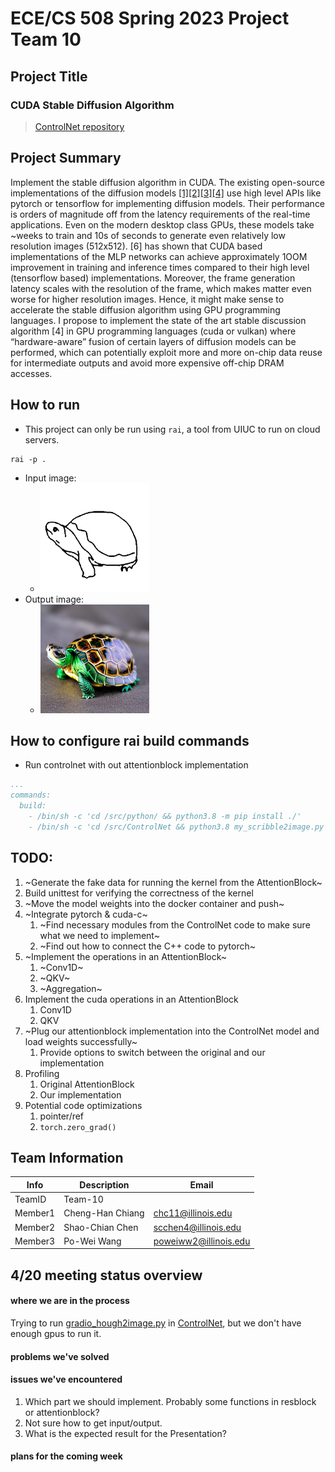 # ECE/CS 508 Spring 2023 Project Team 10

## Project Title
### CUDA Stable Diffusion Algorithm

> [ControlNet repository](https://github.com/lllyasviel/ControlNet)

## Project Summary

Implement the stable diffusion algorithm in CUDA. 
The existing open-source implementations of the diffusion models [[1]](https://arxiv.org/abs/2112.10752 )[[2]](https://arxiv.org/abs/2302.05543)[[3]](https://github.com/CompVis/latent-diffusion)[[4]](https://github.com/lllyasviel/ControlNet) use high level APIs like 
pytorch or tensorflow for implementing diffusion models. Their performance is orders of magnitude off 
from the latency requirements of the real-time applications. Even on the modern desktop class GPUs, 
these models take ~weeks to train and 10s of seconds to generate even relatively low resolution images 
(512x512). [6] has shown that CUDA based implementations of the MLP networks can achieve 
approximately 1OOM improvement in training and inference times compared to their high level 
(tensorflow based) implementations. Moreover, the frame generation latency scales with the resolution 
of the frame, which makes matter even worse for higher resolution images. Hence, it might make sense 
to accelerate the stable diffusion algorithm using GPU programming languages. I propose to implement 
the state of the art stable discussion algorithm [4] in GPU programming languages (cuda or vulkan) 
where “hardware-aware” fusion of certain layers of diffusion models can be performed, which can 
potentially exploit more and more on-chip data reuse for intermediate outputs and avoid more 
expensive off-chip DRAM accesses. 

## How to run
- This project can only be run using `rai`, a tool from UIUC to run on cloud servers.
```
rai -p .
```
- Input image:
    - ![turtle_scribble](github/turtle_scribble.png)
- Output image:
    - ![turtle_image](github/turtle_image.png)


## How to configure rai build commands
- Run controlnet with out attentionblock implementation
```yaml
...
commands:
  build:
    - /bin/sh -c 'cd /src/python/ && python3.8 -m pip install ./'
    - /bin/sh -c 'cd /src/ControlNet && python3.8 my_scribble2image.py'
```



## TODO:
1. ~Generate the fake data for running the kernel from the AttentionBlock~
1. Build unittest for verifying the correctness of the kernel 
1. ~Move the model weights into the docker container and push~
1. ~Integrate pytorch & cuda-c~
    1. ~Find necessary modules from the ControlNet code to make sure what we need to implement~
    1. ~Find out how to connect the C++ code to pytorch~
1. ~Implement the operations in an AttentionBlock~
    1. ~Conv1D~
    1. ~QKV~
    1. ~Aggregation~
1. Implement the cuda operations in an AttentionBlock
    1. Conv1D
    1. QKV
1. ~Plug our attentionblock implementation into the ControlNet model and load weights successfully~
    1. Provide options to switch between the original and our implementation
1. Profiling 
    1. Original AttentionBlock 
    1. Our implementation
1. Potential code optimizations
    1. pointer/ref
    1. `torch.zero_grad()`

## Team Information

|   Info      |        Description     |        Email      |
| ----------- | ---------------------- | ---------------- |
| TeamID      |        Team-10        |
| Member1     |     Cheng-Han Chiang   |  chc11@illinois.edu    |
| Member2     |     Shao-Chian Chen   |  scchen4@illinois.edu |
| Member3     |     Po-Wei Wang    |  poweiww2@illinois.edu  |

## 4/20 meeting status overview
#### where we are in the process
Trying to run [gradio_hough2image.py](https://github.com/lllyasviel/ControlNet/blob/main/gradio_hough2image.py) in [ControlNet](https://github.com/lllyasviel/ControlNet), but we don't have enough gpus to run it.
#### problems we've solved

#### issues we've encountered
1. Which part we should implement. Probably some functions in resblock or attentionblock?
2. Not sure how to get input/output.
3. What is the expected result for the Presentation?
#### plans for the coming week
